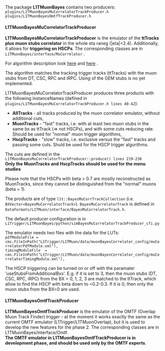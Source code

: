 The package **L1TMuonBayes** contains two producers:  
`plugins/L1TMuonBayesMuCorrelatorTrackProducer.h`  
`plugins/L1TMuonBayesOmtfTrackProducer.h`

#### L1TMuonBayesMuCorrelatorTrackProducer
**L1TMuonBayesMuCorrelatorTrackProducer** is the emulator of the **ttTracks plus muon stubs correlator** in the whole eta raneg (|eta|<2.4). Additionally, it allows for **triggering on HSCPs**. The corresponding classes are in `L1TMuonBayes/interface/MuCorrelator` .

For algorithm description look [here](https://indico.cern.ch/event/791517/contributions/3362988/attachments/1818183/2973006/190326_muon_correlator_CIEMAT.pdf) and [here](https://indico.cern.ch/event/818788/contributions/3420714/subcontributions/280120/attachments/1841157/3018726/190508_muon_correlator_algorithm_meeting.pdf) .

The algorithm matches the tracking trigger tracks (ttTracks) with the muon stubs from DT, CSC, RPC and iRPC. Using of the GEM stubs is no yet implemented. 

L1TMuonBayesMuCorrelatorTrackProducer produces three products with the following instanceNames (defined in `plugins/L1TMuonBayesMuCorrelatorTrackProducer.h lines 40-42`):  
* **AllTracks** - all tracks produced by the muon correlator emulator, without additional cuts,  
* **MuonTracks** - "fast" tracks, i.e. with at least two muon stubs in the same bx as ttTrack (=> not HSCPs), and with some cuts reducing rate. Should be used for "normal" muon trigger algorithms,  
* **HscpTracks** - "slow" tracks, i.e. exclusive versus the "fast" tracks and passing some cuts. Shuld be used for the HSCP trigger algorithms.  

The cuts are defined in the `L1TMuonBayesMuCorrelatorTrackProducer::produce() lines 219-236`  
**Only the MuonTracks and HscpTracks should be used for the menu studies**  

Please note that the HSCPs with beta > 0.7 are mostly reconstructed as MuonTracks, since they cannot be distinguished from the "normal" muons (beta = 1).

The products are of type `l1t::BayesMuCorrTrackCollection` (i.e. `BXVector<BayesMuCorrelatorTrack>`). `BayesMuCorrelatorTrack` is defined in `DataFormats/L1TMuon/interface/BayesMuCorrelatorTrack.h`.

The default producer configuration is in `L1Trigger/L1TMuonBayes/python/simBayesMuCorrelatorTrackProducer_cfi.py`

The emulator needs two files with the data for the LUTs:  
`pdfModuleFile = cms.FileInPath("L1Trigger/L1TMuon/data/muonBayesCorrelator_config/muCorrelatorPdfModule.xml"),`  
`timingModuleFile  = cms.FileInPath("L1Trigger/L1TMuon/data/muonBayesCorrelator_config/muCorrelatorTimingModule.xml"),`

The HSCP triggering can be turned on or off with the paramater 'useStubsFromAdditionalBxs'. E.g. if it is set to 3, then the muon stubs (DT, CSC, RPC, iRPC) from the BX = 0, 1, 2, 3 are matched to the ttTrack, which allow to find the HSCP with beta down to ~0.2-0.3. If it is 0, then only the muon stubs from the BX=0 are used. 

#### L1TMuonBayesOmtfTrackProducer
**L1TMuonBayesOmtfTrackProducer** is the emulator of the OMTF (Overlap Muon Track Finder) trigger - at the moment it works exactly the same as the current OMTF emulator (L1Trigger/L1TMuonOverlap), but it is used to develop the new features for the phase 2. The corresponding classes are in L1TMuonBayes/interface/Omtf.  
**The OMTF emulator in L1TMuonBayesOmtfTrackProducer is in development phase, and should be used only by the OMTF experts**.


